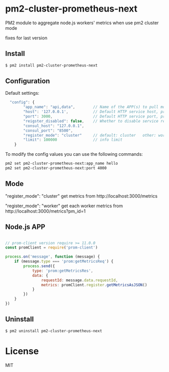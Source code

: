 # pm2-cluster-prometheus-next
PM2 module to aggregate node.js workers' metrics when use pm2 cluster mode

fixes for last version

## Install

```bash
$ pm2 install pm2-cluster-prometheus-next
```
## Configuration
Default settings:

```javascript
  "config": {
        "app_name": "api,data",        // Name of the APP(s) to pull monitoring data from, multiple can be specified separated by commas
        "host": '127.0.0.1',           // Default HTTP service host, provides /metrics and /online interfaces
        "port": 3000,                  // Default HTTP service port, provides /metrics and /online interfaces
        "reigster_disabled": false,    // Whether to disable service registration to consul
        "consul_host": "127.0.0.1",
        "consul_port": "8500",
        "register_mode": "cluster"     // default: cluster   other: worker
        "limit": 100000                // info limit
    }
```
To modify the config values you can use the following commands:
```bash
pm2 set pm2-cluster-prometheus-next:app_name hello
pm2 set pm2-cluster-prometheus-next:port 4000
```
## Mode
"register_mode": "cluster"
get metrics from  http://localhost:3000/metrics

"register_mode": "worker"
get each worker metrics from  http://localhost:3000/metrics?pm_id=1

## Node.js APP
```javascript

// prom-client version require >= 11.0.0
const promClient = require('prom-client')

process.on('message', function (message) {
    if (message.type === 'prom:getMetricsReq') {
        process.send({
            type: 'prom:getMetricsRes',
            data: {
                requestId: message.data.requestId,
                metrics: promClient.register.getMetricsAsJSON()
            }
        })
    }
})
```

## Uninstall

```bash
$ pm2 uninstall pm2-cluster-prometheus-next
```
# License

MIT

